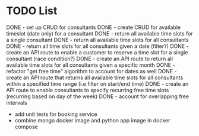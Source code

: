 # TODO List

DONE - set up CRUD for consultants
DONE - create CRUD for available timeslot (date only) for a consultant
DONE - return all available time slots for a single consultant
DONE - return all available time slots for all consultants
DONE - return all time slots for all consultants given a date (filter?)
DONE - create an API route to enable a customer to reserve a time slot for a single consultant (race condition?)
DONE - create an API route to return all available time slots for all consultants given a specific month
DONE - refactor "get free time" algorithm to account for dates as well
DONE - create an API route that returns all available time slots for all consultants within a specified time range (i.e filter on start/end time)
DONE - create an API route to enable consultants to specify recurring free time slots (recurring based on day of the week)
DONE - account for overlapping free intervals

- add unit tests for booking service
- combine mongo docker image and python app image in docker compose
